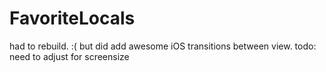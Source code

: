 FavoriteLocals
==============
had to rebuild. :(
but did add awesome iOS transitions between view. 
todo: need to adjust for screensize
